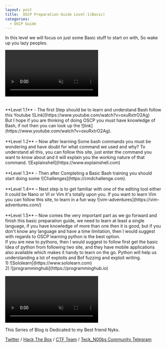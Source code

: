 ```yaml
---
layout: post
title:  OSCP Preparation Guide Level-1(Basic)
categories: 
  - OSCP Guide
---
```


<p>In this level we will focus on just some Basic stuff to start on with, So wake up you lazy peoples.</p>

<div class="background-wrap">
	<video id="video-bg-elem" preload="auto" autoplay="true" loop="loop" muted="muted">
		<Source src="https://media.giphy.com/media/D0EjguuQzYr9m/giphy.mp4" type="video/mp4">
	</video>
</div>

<br>
<br>**Level 1.1** - The first Step should be to learn and understand Bash follow this Youtube ![Link](https://www.youtube.com/watch?v=oxuRxtrO2Ag)
<br>But I hope if you are thinking of doing OSCP you must have knowledge of Bash, if not then you can look up the ![link](https://www.youtube.com/watch?v=oxuRxtrO2Ag).
<br>
<br>**Level 1.2** – Now after learning Some bash commands you must be wondering and have doubt for what command we used and why? To understand all this, you can follow this site, just enter the command you want to know about and it will explain you the working nature of that command. ![Explainshell](https://www.explainshell.com)
<br>
<br>**Level 1.3** - Then after Completing a Basic Bash training you should start doing some ![Challenges](https://cmdchallenge.com).
<br>
<br>**Level 1.4** – Next step is to get familiar with one of the editing tool either it could be Nano or VI or Vim it's totally upon you.
If you want to learn Vim you can follow this site, to learn in a fun way ![vim-adventures](https://vim-adventures.com/)
<br>
<br>**Level 1.5** – Now comes the very important part as we go forward and finish this basic preparation guide, we need to learn at least a single language, if you have knowledge of more than one then it is good, but if you don't know any language and have a time limitation, then I would suggest with regards to OSCP learning python is the best option.
<br>If you are new to pythons, then I would suggest to follow first get the basic Idea of python from following two site, and they have mobile applications also available which makes it handy to learn on the go. Python will help us understanding a lot of exploits and Bof fuzzing and exploit writing.
<br>1) ![Sololearn](https://www.sololearn.com)
<br>2) ![programminghub](https://programminghub.io)
<br>
<br>

<div class="background-wrap">
	<video id="video-bg-elem" preload="auto" autoplay="true" loop="loop" muted="muted">
		<Source src="https://media.giphy.com/media/THwbf32o0RCcE/giphy.mp4" type="video/mp4">
	</video>
</div>

<p class="message">
	This Series of Blog is Dedicated to my Best friend Nyks.
</p>

[Twitter](https://twitter.com/Teck__K2) / [Hack The Box](https://www.hackthebox.eu/profile/966) / [CTF Team](https://ctftime.org/team/20102) /
[Teck_N00bs Community Telegram](https://t.me/Teck_N00bs)

<script src="https://www.hackthebox.eu/badge/966"> </script>
